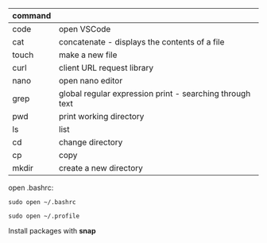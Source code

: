| command |  |
| ------ | ------ |
| code | open VSCode |
| cat | concatenate - displays the contents of a file |
| touch | make a new file |
| curl | client URL request library |
| nano | open nano editor |
| grep | global regular expression print - searching through text |
| pwd | print working directory |
| ls | list |
| cd | change directory  |
| cp | copy  |
| mkdir | create a new directory  |


open .bashrc:
```
sudo open ~/.bashrc
```

```
sudo open ~/.profile
```

Install packages with **snap**
